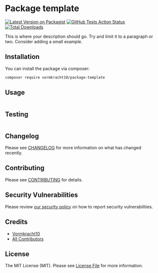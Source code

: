 # Package template

[![Latest Version on Packagist](https://img.shields.io/packagist/v/vormkracht10/package-template.svg?style=flat-square)](https://packagist.org/packages/vormkracht10/package-template)
[![GitHub Tests Action Status](https://img.shields.io/github/workflow/status/vormkracht10/package-template/Tests?label=tests)](https://github.com/vormkracht10/package-template/actions?query=workflow%3ATests+branch%3Amaster)
[![Total Downloads](https://img.shields.io/packagist/dt/vormkracht10/package-template.svg?style=flat-square)](https://packagist.org/packages/vormkracht10/package-template)

This is where your description should go. Try and limit it to a paragraph or two. Consider adding a small example.

## Installation

You can install the package via composer:

```bash
composer require vormkracht10/package-template
```

## Usage

```php

```

## Testing

```bash

```

## Changelog

Please see [CHANGELOG](CHANGELOG.md) for more information on what has changed recently.

## Contributing

Please see [CONTRIBUTING](.github/CONTRIBUTING.md) for details.

## Security Vulnerabilities

Please review [our security policy](../../security/policy) on how to report security vulnerabilities.

## Credits

- [Vormkracht10](https://github.com/vormkracht10)
- [All Contributors](../../contributors)

## License

The MIT License (MIT). Please see [License File](LICENSE.md) for more information.
